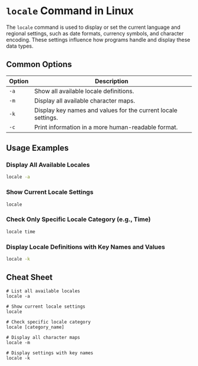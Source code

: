 # `locale` Command in Linux

The `locale` command is used to display or set the current language and regional settings, such as date formats, currency symbols, and character encoding. These settings influence how programs handle and display these data types.

## Common Options

| Option      | Description                                                   |
|-------------|---------------------------------------------------------------|
| `-a`        | Show all available locale definitions.                        |
| `-m`        | Display all available character maps.                         |
| `-k`        | Display key names and values for the current locale settings. |
| `-c`        | Print information in a more human-readable format.            |

## Usage Examples

### Display All Available Locales

```bash
locale -a
```

### Show Current Locale Settings

```bash
locale
```

### Check Only Specific Locale Category (e.g., Time)

```bash
locale time
```

### Display Locale Definitions with Key Names and Values

```bash
locale -k
```

## Cheat Sheet

```plaintext
# List all available locales
locale -a

# Show current locale settings
locale

# Check specific locale category
locale [category_name]

# Display all character maps
locale -m

# Display settings with key names
locale -k
```
